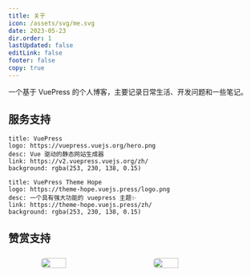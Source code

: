 ```yaml
---
title: 关于
icon: /assets/svg/me.svg
date: 2023-05-23
dir.order: 1
lastUpdated: false
editLink: false
footer: false
copy: true
---
```


一个基于 VuePress 的个人博客，主要记录日常生活、开发问题和一些笔记。

## 服务支持

```component VPCard
title: VuePress
logo: https://vuepress.vuejs.org/hero.png
desc: Vue 驱动的静态网站生成器
link: https://v2.vuepress.vuejs.org/zh/
background: rgba(253, 230, 138, 0.15)
```

```component VPCard
title: VuePress Theme Hope
logo: https://theme-hope.vuejs.press/logo.png
desc: 一个具有强大功能的 vuepress 主题✨
link: https://theme-hope.vuejs.press/zh/
background: rgba(253, 230, 138, 0.15)
```

## 赞赏支持

<!-- markdownlint-disable -->

<div class="image-preview">
  <img src="https://nas.ilyl.life:8092/wechat.jpg" />
  <img src="https://nas.ilyl.life:8092/alipay.jpg" />
</div>

<style>
  .image-preview {
    display: flex;
    justify-content: space-evenly;
    align-items: center;
    flex-wrap: wrap;
  }

  .image-preview > img {
     box-sizing: border-box;
     width: 33.3% !important;
     padding: 9px;
     border-radius: 16px;
  }

  @media (max-width: 719px){
    .image-preview > img {
      width: 50% !important;
    }
  }

  @media (max-width: 419px){
    .image-preview > img {
      width: 100% !important;
    }
  }
</style>

<!-- markdownlint-restore -->
